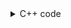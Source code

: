 <details><summary>C++ code</summary>

Runtime `152 ms` Beats `28.51%`.<br>
Memory `45.8 MB` Beats `9.72%`.

![](../../../../assets/542.png)

</details>
